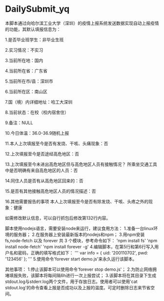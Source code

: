 # DailySubmit_yq

本脚本通过向哈尔滨工业大学（深圳）的疫情上报系统发送数据实现自动上报疫情的功能，其默认填报信息为：

1.是否毕业班学生：非毕业生班

2.实习情况：不实习

3.当前所在地：国内

4.当前所在省：广东省

5.当前所在市/县：深圳市

6.当前所在区：南山区

7.国（境）内详细地址：哈工大深圳

8.当前状态：在校（校内宿舍住）

9.备注：NULL

10.今日体温：36.0-36.9随机上报

11.本人上次填报至今是否有发烧、干咳、头痛现象：否

12.上次填报至今是否途经高危地区：否

13.上次填报至今未进出高危地区但与高危地区人员有接触情况？ 所乘坐交通工具中是否明确有来自高危地区的人员：否

14.同住人员是否有从高危地区回来的：否

15.是否有其他接触高危地区人员的情况描述：否

16.其他需要报告的事项 本人上次填报至今是否有除发烧、干咳、头疼之外的现象：健康

如需修改默认信息，可以自行抓包后修改第132行内容。

脚本使用nodejs语言，需要安装node来运行，建议食用方法：
1.准备一台linux环境的服务器；
2.在服务器上安装最新版本的nodejs和npm；
3.用npm安装 fs,node-fetch 以及 forever 共 3 个模块，参考命令如下：
  'npm install fs'
  'npm install node-fetch'
  'npm install forever -g'
4.编辑脚本，在第5行和第6行写入用户名和密码，正确的填写格式如下：
  '''
  var info = {
	  uid: '200110702',
	  pwd: '123456'
  };
  '''
5.使用命令'forever start demo.js'来永久运行该脚本。

其他事项：
1.停止该脚本可以使用命令'forever stop demo.js'；
2.为防止网络拥堵填报失败，该脚本将每间隔6h进行一次上报尝试；
3.该脚本将在其目录下生成stdout.log与stderr.log两个文件，用于存放日志。使用者可以使用'cat stdout.log'的命令查看上报是否成功以及上报的温度。可定时删除日志来节省空间。
